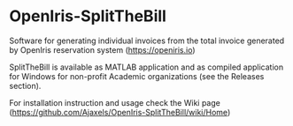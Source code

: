 # OpenIris-SplitTheBill
 Software for generating individual invoices from the total invoice generated by OpenIris reservation system (https://openiris.io)

SplitTheBill is available as MATLAB application and as compiled application for Windows for non-profit Academic organizations (see the Releases section).

For installation instruction and usage check the Wiki page (https://github.com/Ajaxels/OpenIris-SplitTheBill/wiki/Home)
